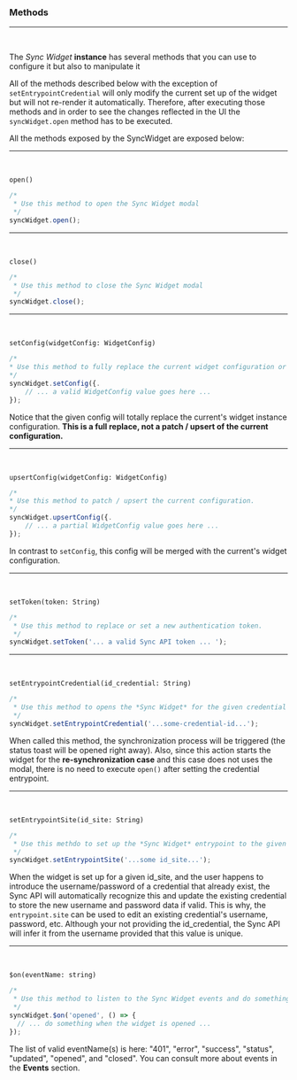 ### Methods

---

<br />

The _Sync Widget_ **instance** has several methods that you can use to configure it but also to manipulate it

All of the methods described below with the exception of `setEntrypointCredential` will only modify the current set up of the widget but will not re-render it automatically. Therefore, after executing those methods and in order to see the changes reflected in the UI the `syncWidget.open` method has to be executed.

All the methods exposed by the SyncWidget are exposed below:

---

<br />

`open()`

```javascript
/*
 * Use this method to open the Sync Widget modal
 */
syncWidget.open();
```

---

<br />

`close()`

```javascript
/*
 * Use this method to close the Sync Widget modal
 */
syncWidget.close();
```

---

<br />

`setConfig(widgetConfig: WidgetConfig)`

```javascript
/*
* Use this method to fully replace the current widget configuration or set a new one
*/
syncWidget.setConfig({.
    // ... a valid WidgetConfig value goes here ...
});
```

Notice that the given config will totally replace the current's widget instance configuration. **This is a full replace, not a patch / upsert of the current configuration.**

---

<br />

`upsertConfig(widgetConfig: WidgetConfig)`

```javascript
/*
* Use this method to patch / upsert the current configuration.
*/
syncWidget.upsertConfig({.
    // ... a partial WidgetConfig value goes here ...
});
```

In contrast to `setConfig`, this config will be merged with the current's widget configuration.

---

<br />

`setToken(token: String)`

```javascript
/*
 * Use this method to replace or set a new authentication token.
 */
syncWidget.setToken('... a valid Sync API token ... ');
```

---

<br />

`setEntrypointCredential(id_credential: String)`

```javascript
/*
 * Use this method to opens the *Sync Widget* for the given credential and thus re-synchronize the credential or put it up to date
 */
syncWidget.setEntrypointCredential('...some-credential-id...');
```

When called this method, the synchronization process will be triggered (the status toast will be opened right away). Also, since this action starts the widget for the **re-synchronization case** and this case does not uses the modal, there is no need to execute `open()` after setting the credential entrypoint.

---

<br />

`setEntrypointSite(id_site: String)`

```javascript
/*
 * Use this methdo to set up the *Sync Widget* entrypoint to the given id_site. When the widget is opened it will starts in the given id_site ready to get the username, password, etc.
 */
syncWidget.setEntrypointSite('...some id_site...');
```

When the widget is set up for a given id_site, and the user happens to introduce the username/password of a credential that already exist, the Sync API will automatically recognize this and update the existing credential to store the new username and password data if valid. This is why, the `entrypoint.site` can be used to edit an existing credential's username, password, etc. Although your not providing the id_credential, the Sync API will infer it from the username provided that this value is unique.

---

<br />

`$on(eventName: string)`

```javascript
/*
 * Use this method to listen to the Sync Widget events and do something
 */
syncWidget.$on('opened', () => {
  // ... do something when the widget is opened ...
});
```

The list of valid eventName(s) is here: "401", "error", "success", "status", "updated", "opened", and "closed". You can consult more about events in the **Events** section.
